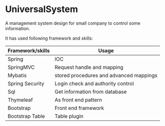 # UniversalSystem

A management system design for small company to control some information.

It has used following framework and skills:

Framework/skills | Usage
---------|--------
Spring | IOC
SpringMVC | Request handle and mapping
Mybatis |  stored procedures and advanced mappings
Spring Security | Login check and authority control
Sql | Get information from database
Thymeleaf | As front end pattern
Bootstrap | Front end framework
Bootstrap Table | Table plugin